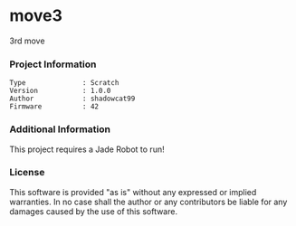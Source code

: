 move3
================

3rd move

### Project Information
```
Type              : Scratch
Version           : 1.0.0
Author            : shadowcat99
Firmware          : 42
```

### Additional Information
This project requires a Jade Robot to run!

### License
This software is provided "as is" without any expressed or implied warranties.  In no case shall the author or any contributors be liable for any damages caused by the use of this software.

